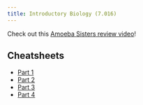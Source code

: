 ```yaml
---
title: Introductory Biology (7.016)
---
```


Check out this [Amoeba Sisters review video](https://www.youtube.com/watch?v=7xeFP0SEDdc)!

## Cheatsheets

- [Part 1](https://docs.google.com/document/d/1xEG8-qhnDAY9cPW0JlanjnFcsLE1kHXh-iYzu12QUtY/edit?usp=sharing)
- [Part 2](https://docs.google.com/document/d/1FgYVwRSyxUHWYbDhuC-DOlx9nGE3aXKeyx5JV10If2M/edit?usp=sharing)
- [Part 3](https://docs.google.com/document/d/1hVFwHmOx_Vvpm54q0KRd3hjUlZLeRqyHodDt9UYupQM/edit?usp=sharing)
- [Part 4](https://docs.google.com/document/d/1y5_dHbwCzDfBvViRxWg7s8g7EtFqNonLYPV-i4Tv1kY/edit?usp=sharing)
